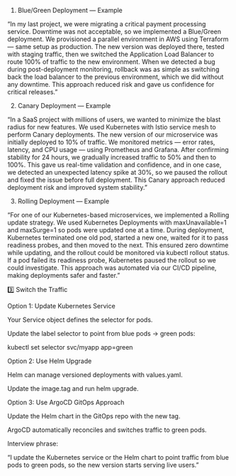 1. Blue/Green Deployment — Example

“In my last project, we were migrating a critical payment processing service. Downtime was not acceptable, so we implemented a Blue/Green deployment.
We provisioned a parallel environment in AWS using Terraform — same setup as production. The new version was deployed there, tested with staging traffic, then we switched the Application Load Balancer to route 100% of traffic to the new environment.
When we detected a bug during post-deployment monitoring, rollback was as simple as switching back the load balancer to the previous environment, which we did without any downtime.
This approach reduced risk and gave us confidence for critical releases.”

2. Canary Deployment — Example

“In a SaaS project with millions of users, we wanted to minimize the blast radius for new features.
We used Kubernetes with Istio service mesh to perform Canary deployments. The new version of our microservice was initially deployed to 10% of traffic. We monitored metrics — error rates, latency, and CPU usage — using Prometheus and Grafana.
After confirming stability for 24 hours, we gradually increased traffic to 50% and then to 100%.
This gave us real-time validation and confidence, and in one case, we detected an unexpected latency spike at 30%, so we paused the rollout and fixed the issue before full deployment.
This Canary approach reduced deployment risk and improved system stability.”

3. Rolling Deployment — Example

“For one of our Kubernetes-based microservices, we implemented a Rolling update strategy.
We used Kubernetes Deployments with maxUnavailable=1 and maxSurge=1 so pods were updated one at a time.
During deployment, Kubernetes terminated one old pod, started a new one, waited for it to pass readiness probes, and then moved to the next.
This ensured zero downtime while updating, and the rollout could be monitored via kubectl rollout status.
If a pod failed its readiness probe, Kubernetes paused the rollout so we could investigate. This approach was automated via our CI/CD pipeline, making deployments safer and faster.”


3️⃣ Switch the Traffic

Option 1: Update Kubernetes Service

Your Service object defines the selector for pods.

Update the label selector to point from blue pods → green pods:

kubectl set selector svc/myapp app=green


Option 2: Use Helm Upgrade

Helm can manage versioned deployments with values.yaml.

Update the image.tag and run helm upgrade.

Option 3: Use ArgoCD GitOps Approach

Update the Helm chart in the GitOps repo with the new tag.

ArgoCD automatically reconciles and switches traffic to green pods.

Interview phrase:

“I update the Kubernetes service or the Helm chart to point traffic from blue pods to green pods, so the new version starts serving live users.”